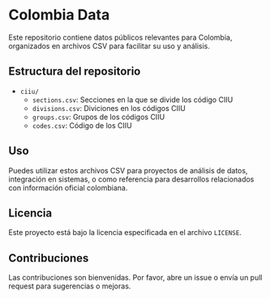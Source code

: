 # Colombia Data

Este repositorio contiene datos públicos relevantes para Colombia, organizados en archivos CSV para facilitar su uso y análisis.

## Estructura del repositorio

- `ciiu/`
  - `sections.csv`: Secciones en la que se divide los código CIIU
  - `divisions.csv`: Diviciones en los códigos CIIU
  - `groups.csv`: Grupos de los códigos CIIU
  - `codes.csv`: Código de los CIIU

## Uso

Puedes utilizar estos archivos CSV para proyectos de análisis de datos, integración en sistemas, o como referencia para desarrollos relacionados con información oficial colombiana.

## Licencia

Este proyecto está bajo la licencia especificada en el archivo `LICENSE`.

## Contribuciones

Las contribuciones son bienvenidas. Por favor, abre un issue o envía un pull request para sugerencias o mejoras.
